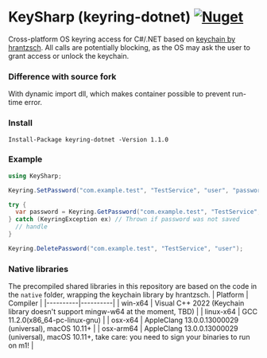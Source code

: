 # KeySharp (keyring-dotnet) [![Nuget](https://img.shields.io/nuget/v/KeySharp)](https://www.nuget.org/packages/keyring-dotnet/)

Cross-platform OS keyring access for C#/.NET based on [keychain by hrantzsch](https://github.com/hrantzsch/keychain).
All calls are potentially blocking, as the OS may ask the user to grant access or unlock the keychain.

### Difference with source fork

With dynamic import dll, which makes container possible to prevent run-time error.

### Install

`Install-Package keyring-dotnet -Version 1.1.0`

### Example

```csharp
using KeySharp;

Keyring.SetPassword("com.example.test", "TestService", "user", "password");

try {
  var password = Keyring.GetPassword("com.example.test", "TestService", "user");
} catch (KeyringException ex) // Thrown if password was not saved
  // handle
}

Keyring.DeletePassword("com.example.test", "TestService", "user");
```

### Native libraries
The precompiled shared libraries in this repository are based on the code in the `native` folder, wrapping the keychain library by hrantzsch.
| Platform | Compiler |
|----------|----------|
| win-x64  | Visual C++ 2022 (Keychain library doesn't support mingw-w64 at the moment, TBD) |
| linux-x64  | GCC 11.2.0(x86_64-pc-linux-gnu) |
| osx-x64   | AppleClang 13.0.0.13000029 (universal), macOS 10.11+ |
| osx-arm64 | AppleClang 13.0.0.13000029 (universal), macOS 10.11+, take care: you need to sign your binaries to run on m1! |